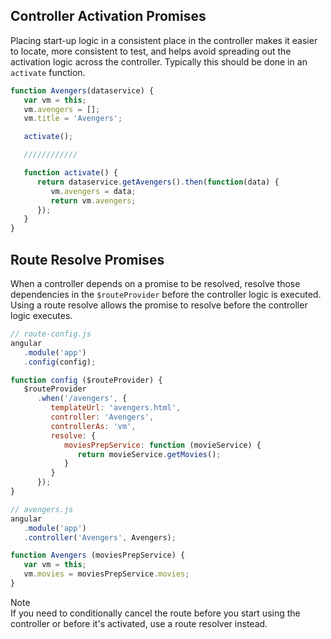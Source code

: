 ## Controller Activation Promises
Placing start-up logic in a consistent place in the controller makes it easier to locate, more consistent to test, and helps avoid spreading out the activation logic across the controller. Typically this should be done in an `activate` function.
    
```javascript
function Avengers(dataservice) {
   var vm = this;
   vm.avengers = [];
   vm.title = 'Avengers';

   activate();

   ////////////

   function activate() {
      return dataservice.getAvengers().then(function(data) {
         vm.avengers = data;
         return vm.avengers;
      });
   }
}
```

## Route Resolve Promises

When a controller depends on a promise to be resolved, resolve those dependencies in the `$routeProvider` before the controller logic is executed. Using a route resolve allows the promise to resolve before the controller logic executes.

```javascript
// route-config.js
angular
   .module('app')
   .config(config);

function config ($routeProvider) {
   $routeProvider
      .when('/avengers', {
         templateUrl: 'avengers.html',
         controller: 'Avengers',
         controllerAs: 'vm',
         resolve: {
            moviesPrepService: function (movieService) {
               return movieService.getMovies();
            }
         }
      });
}

// avengers.js
angular
   .module('app')
   .controller('Avengers', Avengers);

function Avengers (moviesPrepService) {
   var vm = this;
   vm.movies = moviesPrepService.movies;
}
```

<div class="panel panel-warning">
   <div class="panel-heading">
        <div class="panel-title">
            <span class="fa fa-info-circle"></span> Note
        </div>      
   </div>
   <div class="panel-body">
   If you need to conditionally cancel the route before you start using the controller or before it's activated, use a route resolver instead.
   </div>
</div>
